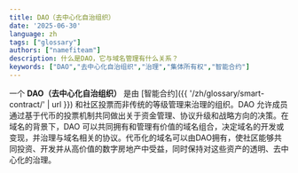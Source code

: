 ```yaml
---
title: DAO（去中心化自治组织）
date: '2025-06-30'
language: zh
tags: ["glossary"]
authors: ["namefiteam"]
description: 什么是DAO，它与域名管理有什么关系？
keywords: ["DAO","去中心化自治组织","治理","集体所有权","智能合约"]
---
```


一个 **DAO（去中心化自治组织）** 是由 [智能合约]({{ '/zh/glossary/smart-contract/' | url }}) 和社区投票而非传统的等级管理来治理的组织。DAO 允许成员通过基于代币的投票机制共同做出关于资金管理、协议升级和战略方向的决策。在域名的背景下，DAO 可以共同拥有和管理有价值的域名组合，决定域名的开发或变现，并治理与域名相关的协议。代币化的域名可以由DAO拥有，使社区能够共同投资、开发并从高价值的数字房地产中受益，同时保持对这些资产的透明、去中心化的治理。